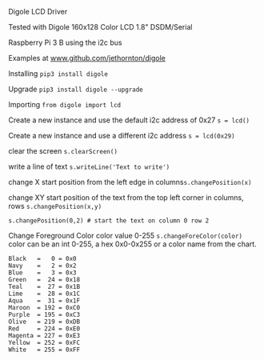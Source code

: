 Digole LCD Driver

Tested with Digole 160x128 Color LCD 1.8" DSDM/Serial

Raspberry Pi 3 B using the i2c bus

Examples at www.github.com/jethornton/digole

Installing ```pip3 install digole```

Upgrade ```pip3 install digole --upgrade```

Importing ```from digole import lcd```

Create a new instance and use the default i2c address of 0x27 ```s = lcd()```

Create a new instance and use a different i2c address ```s = lcd(0x29)```

clear the screen ```s.clearScreen()```

write a line of text ```s.writeLine('Text to write')```

change X start position from the left edge in columns```s.changePosition(x)```

change XY start position of the text from the top left corner in columns, rows
```s.changePosition(x,y)```

```s.changePosition(0,2) # start the text on column 0 row 2```

Change Foreground Color color value 0-255 ```s.changeForeColor(color)```
color can be an int 0-255, a hex 0x0-0x255 or a color name from the chart.

	Black   =   0 = 0x0
	Navy    =   2 = 0x2
	Blue    =   3 = 0x3
	Green   =  24 = 0x18
	Teal    =  27 = 0x1B
	Lime    =  28 = 0x1C
	Aqua    =  31 = 0x1F
	Maroon  = 192 = 0xC0
	Purple  = 195 = 0xC3
	Olive   = 219 = 0xDB
	Red     = 224 = 0xE0
	Magenta = 227 = 0xE3
	Yellow  = 252 = 0xFC
	White   = 255 = 0xFF



